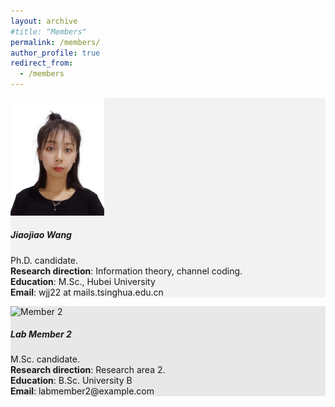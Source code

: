 ```yaml
---
layout: archive
#title: "Members"
permalink: /members/
author_profile: true
redirect_from:
  - /members
---
```


<style>
/* Define the background colors for the lab member cards */
.lab-member-card:nth-child(odd) {
  background-color: #f2f2f2; /* Light gray color */
}

.lab-member-card:nth-child(even) {
  background-color: #e8e8e8; /* Slightly darker gray color */
}
</style>

<!-- Add lab member cards with different background colors -->
<div class="row">
  <div class="col-md-6 col-lg-4 mb-4 lab-member-card">
    <div class="card d-flex">
      <img src="../images/wangjiaojiao.jpg" alt="Member 1" class="card-img-left flex-shrink-0" style="width: 150px;">
        <div class="card-body">
            <h5 class="card-title">Jiaojiao Wang</h5>
            <p class="card-text">Ph.D. candidate. <br>
                <b>Research direction</b>: Information theory, channel coding.<br>
                <b>Education</b>: M.Sc., Hubei University <br>
                <b>Email</b>: wjj22 at mails.tsinghua.edu.cn
            </p>
        </div>
    </div>
  </div>

  <div class="col-md-6 col-lg-4 mb-4 lab-member-card">
    <div class="card">
      <img src="member2.jpg" alt="Member 2" class="card-img-top">
      <div class="card-body">
        <h5 class="card-title">Lab Member 2</h5>
        <p class="card-text">M.Sc. candidate. <br>
          <b>Research direction</b>: Research area 2.<br>
          <b>Education</b>: B.Sc. University B <br>
          <b>Email</b>: labmember2@example.com
        </p>
      </div>
    </div>
  </div>

